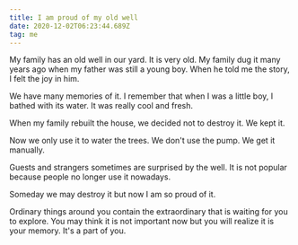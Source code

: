 ```yaml
---
title: I am proud of my old well
date: 2020-12-02T06:23:44.689Z
tag: me
---
```

My family has an old well in our yard. It is very old. My family dug it many years ago when my father was still a young boy. When he told me the story, I felt the joy in him.

We have many memories of it. I remember that when I was a little boy, I bathed with its water. It was really cool and fresh.

When my family rebuilt the house, we decided not to destroy it. We kept it.

Now we only use it to water the trees. We don't use the pump. We get it manually.

Guests and strangers sometimes are surprised by the well. It is not popular because people no longer use it nowadays.

Someday we may destroy it but now I am so proud of it.

Ordinary things around you contain the extraordinary that is waiting for you to explore. You may think it is not important now but you will realize it is your memory. It's a part of you.